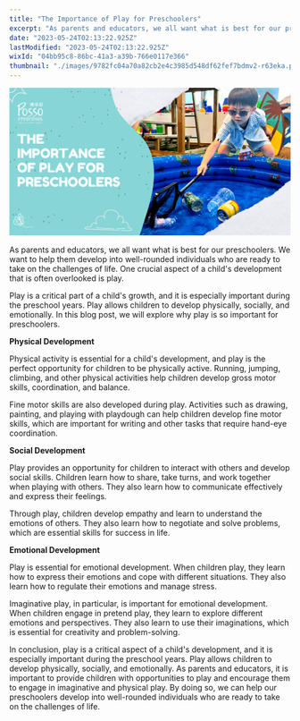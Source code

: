 ```yaml
---
title: "The Importance of Play for Preschoolers"
excerpt: "As parents and educators, we all want what is best for our preschoolers. We want to help them develop into well-rounded individuals who..."
date: "2023-05-24T02:13:22.925Z"
lastModified: "2023-05-24T02:13:22.925Z"
wixId: "04bb95c8-86bc-41a3-a39b-766e0117e366"
thumbnail: "./images/9782fc04a70a82cb2e4c3985d548df62fef7bdmv2-r63eka.png"
---
```


![](./images/9782fc04a70a82cb2e4c3985d548df62fef7bdmv2-r63eka.png)

As parents and educators, we all want what is best for our preschoolers. We want to help them develop into well-rounded individuals who are ready to take on the challenges of life. One crucial aspect of a child's development that is often overlooked is play.

Play is a critical part of a child's growth, and it is especially important during the preschool years. Play allows children to develop physically, socially, and emotionally. In this blog post, we will explore why play is so important for preschoolers.

**Physical Development**

Physical activity is essential for a child's development, and play is the perfect opportunity for children to be physically active. Running, jumping, climbing, and other physical activities help children develop gross motor skills, coordination, and balance.

Fine motor skills are also developed during play. Activities such as drawing, painting, and playing with playdough can help children develop fine motor skills, which are important for writing and other tasks that require hand-eye coordination.

**Social Development**

Play provides an opportunity for children to interact with others and develop social skills. Children learn how to share, take turns, and work together when playing with others. They also learn how to communicate effectively and express their feelings.

Through play, children develop empathy and learn to understand the emotions of others. They also learn how to negotiate and solve problems, which are essential skills for success in life.

**Emotional Development**

Play is essential for emotional development. When children play, they learn how to express their emotions and cope with different situations. They also learn how to regulate their emotions and manage stress.

Imaginative play, in particular, is important for emotional development. When children engage in pretend play, they learn to explore different emotions and perspectives. They also learn to use their imaginations, which is essential for creativity and problem-solving.

In conclusion, play is a critical aspect of a child's development, and it is especially important during the preschool years. Play allows children to develop physically, socially, and emotionally. As parents and educators, it is important to provide children with opportunities to play and encourage them to engage in imaginative and physical play. By doing so, we can help our preschoolers develop into well-rounded individuals who are ready to take on the challenges of life.